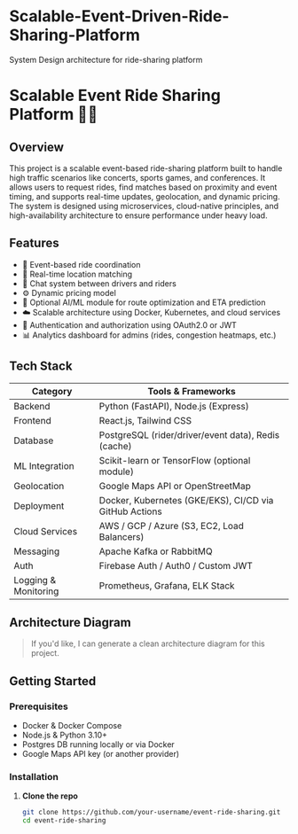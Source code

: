 # Scalable-Event-Driven-Ride-Sharing-Platform
System Design architecture for ride-sharing platform
# Scalable Event Ride Sharing Platform 🚗📍

## Overview
This project is a scalable event-based ride-sharing platform built to handle high traffic scenarios like concerts, sports games, and conferences. It allows users to request rides, find matches based on proximity and event timing, and supports real-time updates, geolocation, and dynamic pricing. The system is designed using microservices, cloud-native principles, and high-availability architecture to ensure performance under heavy load.

## Features
- 🎫 Event-based ride coordination
- 📍 Real-time location matching
- 💬 Chat system between drivers and riders
- ⚙️ Dynamic pricing model
- 🧠 Optional AI/ML module for route optimization and ETA prediction
- ☁️ Scalable architecture using Docker, Kubernetes, and cloud services
- 🔐 Authentication and authorization using OAuth2.0 or JWT
- 📊 Analytics dashboard for admins (rides, congestion heatmaps, etc.)

## Tech Stack

| Category        | Tools & Frameworks                               |
|----------------|---------------------------------------------------|
| Backend         | Python (FastAPI), Node.js (Express)              |
| Frontend        | React.js, Tailwind CSS                           |
| Database        | PostgreSQL (rider/driver/event data), Redis (cache) |
| ML Integration  | Scikit-learn or TensorFlow (optional module)     |
| Geolocation     | Google Maps API or OpenStreetMap                 |
| Deployment      | Docker, Kubernetes (GKE/EKS), CI/CD via GitHub Actions |
| Cloud Services  | AWS / GCP / Azure (S3, EC2, Load Balancers)      |
| Messaging       | Apache Kafka or RabbitMQ                         |
| Auth            | Firebase Auth / Auth0 / Custom JWT               |
| Logging & Monitoring | Prometheus, Grafana, ELK Stack              |

## Architecture Diagram
> If you'd like, I can generate a clean architecture diagram for this project.

## Getting Started

### Prerequisites
- Docker & Docker Compose
- Node.js & Python 3.10+
- Postgres DB running locally or via Docker
- Google Maps API key (or another provider)

### Installation

1. **Clone the repo**  
   ```bash
   git clone https://github.com/your-username/event-ride-sharing.git
   cd event-ride-sharing
